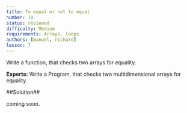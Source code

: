 ```yaml
---
title: To equal or not to equal
number: 18
status: reviewed
difficulty: Medium
requirements: Arrays, loops
authors: [manuel, richard]
lesson: 7
---
```


Write a function, that checks two arrays for equality.

**Experts:** Write a Program, that checks two multidimensional arrays for equality.

##Solution##

coming soon.

<!--

-->
